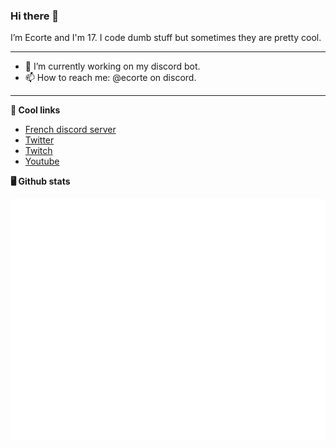 ### Hi there 👋
I’m Ecorte and I'm 17.
I code dumb stuff but sometimes they are pretty cool.

-------

- 🔭 I’m currently working on my discord bot.
- 📫 How to reach me: @ecorte on discord.

-------

**🔗 Cool links**

- [French discord server](https://discord.gg/8bpy2PC)
- [Twitter](https://twitter.com/Ecorteyt)
- [Twitch](https://www.twitch.tv/ecorte)
- [Youtube](https://www.youtube.com/channel/UCOLeHMtMSE4w6jpFGh1AAdA)


**🖥️ Github stats**

![Metrics](https://github.com/ecorte/ecorte/blob/main/github-metrics.svg)
